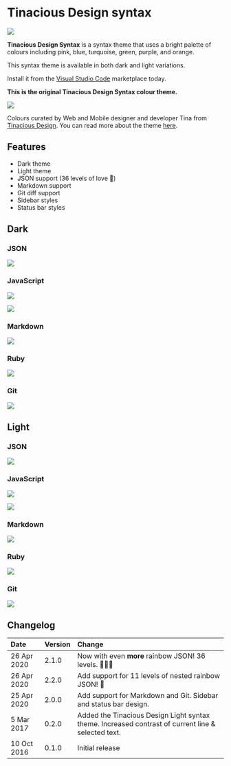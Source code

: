 # Tinacious Design syntax

![](icon.png)

**Tinacious Design Syntax** is a syntax theme that uses a bright palette of colours including pink, blue, turquoise, green, purple, and orange.

This syntax theme is available in both dark and light variations.

Install it from the [Visual Studio Code](https://marketplace.visualstudio.com/items?itemName=tinaciousdesign.theme-tinaciousdesign) marketplace today.


**This is the original Tinacious Design Syntax colour theme.**

![](images/tinacious-design-syntax-swatches.png)

Colours curated by Web and Mobile designer and developer Tina from [Tinacious Design](http://tinaciousdesign.com). You can read more about the theme [here](https://tinaciousdesign.com/portfolio/visual-studio-code-theme/).


## Features

- Dark theme
- Light theme
- JSON support (36 levels of love 🌈)
- Markdown support
- Git diff support
- Sidebar styles
- Status bar styles


## Dark

### JSON

![](images/json-36-dark.png)


### JavaScript

![](images/javascript-dark-2.png)

![](images/javascript-dark.png)


### Markdown

![](images/markdown-dark.png)


### Ruby

![](images/ruby-dark.png)


### Git

![](images/git-dark.png)


## Light

### JSON

![](images/json-36-light.png)


### JavaScript

![](images/javascript-light-2.png)

![](images/javascript-light.png)


### Markdown

![](images/markdown-light.png)


### Ruby

![](images/ruby-light.png)


### Git

![](images/git-light.png)


## Changelog

| Date        | Version | Change                                                                                             |
|:------------|:--------|:---------------------------------------------------------------------------------------------------|
| 26 Apr 2020 | 2.1.0   | Now with even **more** rainbow JSON! 36 levels.   🌈🌈🌈                                              |
| 26 Apr 2020 | 2.2.0   | Add support for 11 levels of nested rainbow JSON! 🌈                                                |
| 25 Apr 2020 | 2.0.0   | Add support for Markdown and Git. Sidebar and status bar design.                                   |
| 5 Mar 2017  | 0.2.0   | Added the Tinacious Design Light syntax theme. Increased contrast of current line & selected text. |
| 10 Oct 2016 | 0.1.0   | Initial release                                                                                    |

